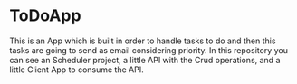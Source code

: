 # ToDoApp
This is an App which is built in order to handle tasks to do and then this tasks are going to send as email considering priority. In this repository you can see an Scheduler project, a little API with the Crud operations, and a little Client App to consume the API.
